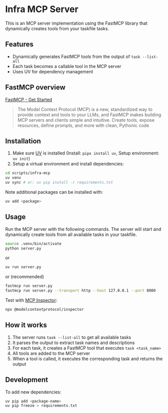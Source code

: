# Infra MCP Server

This is an MCP server implementation using the FastMCP library that dynamically creates tools from your taskfile tasks.

## Features

- Dynamically generates FastMCP tools from the output of `task --list-all`
- Each task becomes a callable tool in the MCP server
- Uses UV for dependency management

## FastMCP overview

[FastMCP - Get Started](https://gofastmcp.com/getting-started/welcome)

> The Model Context Protocol (MCP) is a new, standardized way to provide context and tools to your LLMs, and FastMCP makes building MCP servers and clients simple and intuitive. Create tools, expose resources, define prompts, and more with clean, Pythonic code

## Installation

1. Make sure [UV](https://docs.astral.sh/uv/) is installed (Install: `pipx install uv`, Setup environment: `uv init`)
2. Setup a virtual environment and install dependencies:

```bash
cd scripts/infra-mcp
uv venv
uv sync # or: uv pip install -r requirements.txt
```

Note additional packages can be installed with:
```bash
uv add <package>
```

## Usage

Run the MCP server with the following commands.
The server will start and dynamically create tools from all available tasks in your taskfile.

```bash
source .venv/bin/activate
python server.py
```

or

```bash
uv run server.py
```

or (recommended)

```bash
fastmcp run server.py
fastmcp run server.py --transport http --host 127.0.0.1 --port 8000
```

Test with [MCP Inspector](https://modelcontextprotocol.io/docs/tools/inspector):

```bash
npx @modelcontextprotocol/inspector
```

## How it works

1. The server runs `task --list-all` to get all available tasks
2. It parses the output to extract task names and descriptions
3. For each task, it creates a FastMCP tool that executes `task <task_name>`
4. All tools are added to the MCP server
5. When a tool is called, it executes the corresponding task and returns the output

## Development

To add new dependencies:

```bash
uv pip add <package-name>
uv pip freeze > requirements.txt
```
